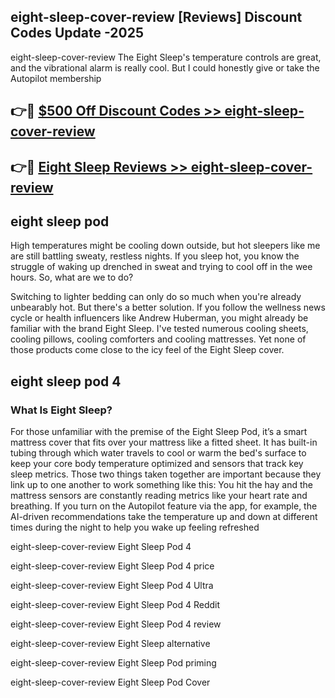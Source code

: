 ## eight-sleep-cover-review [Reviews​] Discount Codes Update -2025

eight-sleep-cover-review The Eight Sleep's temperature controls are great, and the vibrational alarm is really cool. But I could honestly give or take the Autopilot membership

## 👉🔴 [$500 Off Discount Codes >> eight-sleep-cover-review](http://download.freeplayer.one?title=eight-sleep-cover-review&ref=18-ES)

## 👉🔴 [Eight Sleep Reviews >> eight-sleep-cover-review](http://download.freeplayer.one?title=eight-sleep-cover-review&ref=18-ES)

## eight sleep pod

High temperatures might be cooling down outside, but hot sleepers like me are still battling sweaty, restless nights. If you sleep hot, you know the struggle of waking up drenched in sweat and trying to cool off in the wee hours. So, what are we to do?

Switching to lighter bedding can only do so much when you're already unbearably hot. But there's a better solution. If you follow the wellness news cycle or health influencers like Andrew Huberman, you might already be familiar with the brand Eight Sleep. I've tested numerous cooling sheets, cooling pillows, cooling comforters and cooling mattresses. Yet none of those products come close to the icy feel of the Eight Sleep cover.

## eight sleep pod 4

### What Is Eight Sleep?

For those unfamiliar with the premise of the Eight Sleep Pod, it’s a smart mattress cover that fits over your mattress like a fitted sheet. It has built-in tubing through which water travels to cool or warm the bed's surface to keep your core body temperature optimized and sensors that track key sleep metrics. Those two things taken together are important because they link up to one another to work something like this: You hit the hay and the mattress sensors are constantly reading metrics like your heart rate and breathing. If you turn on the Autopilot feature via the app, for example, the AI-driven recommendations take the temperature up and down at different times during the night to help you wake up feeling refreshed

eight-sleep-cover-review Eight Sleep Pod 4

eight-sleep-cover-review Eight Sleep Pod 4 price

eight-sleep-cover-review Eight Sleep Pod 4 Ultra

eight-sleep-cover-review Eight Sleep Pod 4 Reddit

eight-sleep-cover-review Eight Sleep Pod 4 review

eight-sleep-cover-review Eight Sleep alternative

eight-sleep-cover-review Eight Sleep Pod priming

eight-sleep-cover-review Eight Sleep Pod Cover